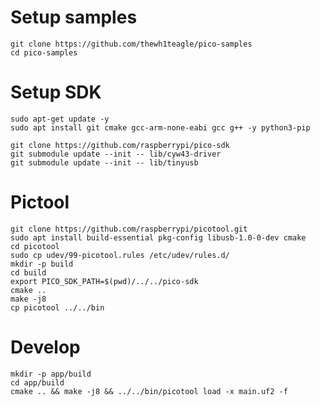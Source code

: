 # Setup samples

```console
git clone https://github.com/thewh1teagle/pico-samples
cd pico-samples
```

# Setup SDK

```console
sudo apt-get update -y
sudo apt install git cmake gcc-arm-none-eabi gcc g++ -y python3-pip
```

```console
git clone https://github.com/raspberrypi/pico-sdk
git submodule update --init -- lib/cyw43-driver
git submodule update --init -- lib/tinyusb
```


# Pictool
```console
git clone https://github.com/raspberrypi/picotool.git
sudo apt install build-essential pkg-config libusb-1.0-0-dev cmake
cd picotool
sudo cp udev/99-picotool.rules /etc/udev/rules.d/
mkdir -p build
cd build
export PICO_SDK_PATH=$(pwd)/../../pico-sdk
cmake ..
make -j8
cp picotool ../../bin 
```

# Develop
```console
mkdir -p app/build
cd app/build
cmake .. && make -j8 && ../../bin/picotool load -x main.uf2 -f
```